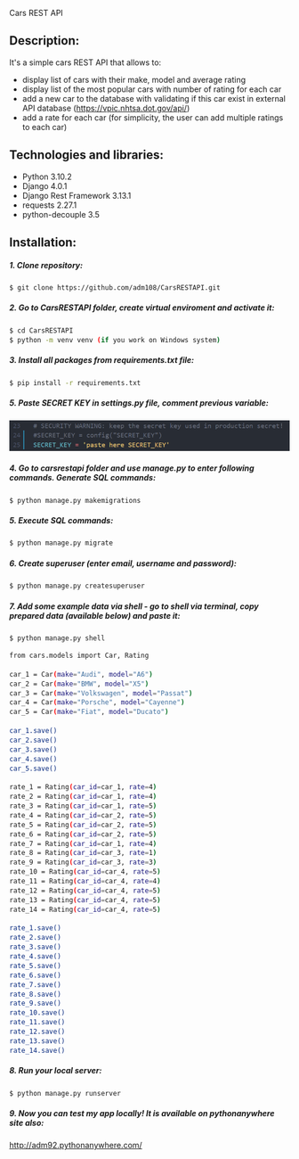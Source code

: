 Cars REST API

## Description:
It's a simple cars REST API that allows to:
- display list of cars with their make, model and average rating
- display list of the most popular cars with number of rating for each car
- add a new car to the database with validating if this car exist in external API database (https://vpic.nhtsa.dot.gov/api/)
- add a rate for each car (for simplicity, the user can add multiple ratings to each car)

## Technologies and libraries:
- Python 3.10.2
- Django 4.0.1
- Django Rest Framework 3.13.1
- requests 2.27.1
- python-decouple 3.5

## Installation:
##### 1. Clone repository:
```sh
$ git clone https://github.com/adm108/CarsRESTAPI.git
```
##### 2. Go to CarsRESTAPI folder, create virtual enviroment and activate it:
```sh
$ cd CarsRESTAPI
$ python -m venv venv (if you work on Windows system)
```
##### 3. Install all packages from requirements.txt file:
```sh
$ pip install -r requirements.txt
```
##### 5. Paste SECRET KEY in settings.py file, comment previous variable:
![alt text](pictures/secretkey.png)
##### 4. Go to carsrestapi folder and use manage.py to enter following commands. Generate SQL commands:
```sh
$ python manage.py makemigrations
```
##### 5. Execute SQL commands:
```sh
$ python manage.py migrate
```
##### 6. Create superuser (enter email, username and password):
```sh
$ python manage.py createsuperuser
```
##### 7. Add some example data via shell - go to shell via terminal, copy prepared data (available below) and paste it:
```sh
$ python manage.py shell
```
```sh
from cars.models import Car, Rating

car_1 = Car(make="Audi", model="A6")
car_2 = Car(make="BMW", model="X5")
car_3 = Car(make="Volkswagen", model="Passat")
car_4 = Car(make="Porsche", model="Cayenne")
car_5 = Car(make="Fiat", model="Ducato")

car_1.save()
car_2.save()
car_3.save()
car_4.save()
car_5.save()

rate_1 = Rating(car_id=car_1, rate=4)
rate_2 = Rating(car_id=car_1, rate=4)
rate_3 = Rating(car_id=car_1, rate=5)
rate_4 = Rating(car_id=car_2, rate=5)
rate_5 = Rating(car_id=car_2, rate=5)
rate_6 = Rating(car_id=car_2, rate=5)
rate_7 = Rating(car_id=car_1, rate=4)
rate_8 = Rating(car_id=car_3, rate=1)
rate_9 = Rating(car_id=car_3, rate=3)
rate_10 = Rating(car_id=car_4, rate=5)
rate_11 = Rating(car_id=car_4, rate=4)
rate_12 = Rating(car_id=car_4, rate=5)
rate_13 = Rating(car_id=car_4, rate=5)
rate_14 = Rating(car_id=car_4, rate=5)

rate_1.save()
rate_2.save()
rate_3.save()
rate_4.save()
rate_5.save()
rate_6.save()
rate_7.save()
rate_8.save()
rate_9.save()
rate_10.save()
rate_11.save()
rate_12.save()
rate_13.save()
rate_14.save()
```
##### 8. Run your local server:
```sh
$ python manage.py runserver
```
##### 9. Now you can test my app locally! It is available on pythonanywhere site also:
http://adm92.pythonanywhere.com/
